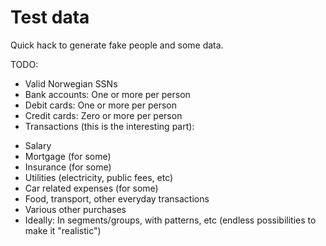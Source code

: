# Test data

Quick hack to generate fake people and some data.

TODO:
* Valid Norwegian SSNs
* Bank accounts: One or more per person
* Debit cards: One or more per person
* Credit cards: Zero or more per person
* Transactions (this is the interesting part):
- Salary
- Mortgage (for some)
- Insurance (for some)
- Utilities (electricity, public fees, etc)
- Car related expenses (for some)
- Food, transport, other everyday transactions
- Various other purchases
- Ideally: In segments/groups, with patterns, etc (endless possibilities to make it "realistic")
